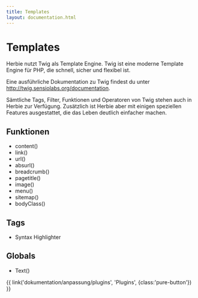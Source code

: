 ```yaml
---
title: Templates
layout: documentation.html
---
```


# Templates

Herbie nutzt Twig als Template Engine. Twig ist eine moderne Template Engine für PHP, die schnell, sicher und flexibel ist.

Eine ausführliche Dokumentation zu Twig findest du unter <http://twig.sensiolabs.org/documentation>.

Sämtliche Tags, Filter, Funktionen und Operatoren von Twig stehen auch in Herbie zur Verfügung. Zusätzlich ist Herbie aber mit einigen speziellen Features ausgestattet, die das Leben deutlich einfacher machen.


## Funktionen

- content()
- link()
- url()
- absurl()
- breadcrumb()
- pagetitle()
- image()
- menu()
- sitemap()
- bodyClass()


## Tags

- Syntax Highlighter


## Globals

- Text()


<p class="pagination">{{ link('dokumentation/anpassung/plugins', 'Plugins<i class="fa fa-arrow-right"></i>', {class:'pure-button'}) }}</p>